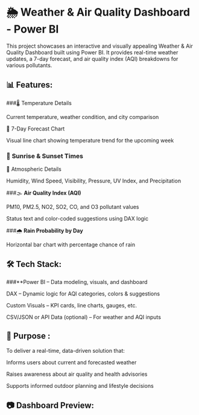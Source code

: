 # 🌦️ Weather & Air Quality Dashboard - Power BI
This project showcases an interactive and visually appealing Weather & Air Quality Dashboard built using Power BI. It provides real-time weather updates, a 7-day forecast, and air quality index (AQI) breakdowns for various pollutants.

## 📊 Features:
###🌡️ Temperature Details

Current temperature, weather condition, and city comparison

📅 7-Day Forecast Chart

Visual line chart showing temperature trend for the upcoming week

### 🌇 **Sunrise & Sunset Times**

💨 Atmospheric Details

Humidity, Wind Speed, Visibility, Pressure, UV Index, and Precipitation

###🌫️ **Air Quality Index (AQI)**

PM10, PM2.5, NO2, SO2, CO, and O3 pollutant values

Status text and color-coded suggestions using DAX logic

###🌧️ **Rain Probability by Day**

Horizontal bar chart with percentage chance of rain

## 🛠️ Tech Stack:
###**Power BI – Data modeling, visuals, and dashboard

DAX – Dynamic logic for AQI categories, colors & suggestions

Custom Visuals – KPI cards, line charts, gauges, etc.

CSV/JSON or API Data (optional) – For weather and AQI inputs

## 📌 Purpose :
To deliver a real-time, data-driven solution that:

Informs users about current and forecasted weather

Raises awareness about air quality and health advisories

Supports informed outdoor planning and lifestyle decisions

## 📷 Dashboard Preview:
